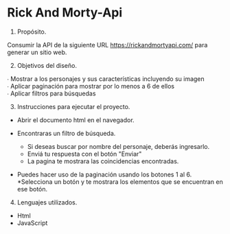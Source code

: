 # Rick And Morty-Api


1. Propósito.

Consumir la API de la siguiente URL https://rickandmortyapi.com/ para generar un sitio web.  

2. Objetivos del diseño.

∙ Mostrar a los personajes y sus características incluyendo su imagen  
∙ Aplicar paginación para mostrar por lo menos a 6 de ellos  
∙ Aplicar filtros para búsquedas 

3. Instrucciones para ejecutar el proyecto. 

  - Abrir el documento html en el navegador.
  
  - Encontraras un filtro de búsqueda.
    * Si deseas buscar por nombre del personaje, deberás ingresarlo.
    * Enviá tu respuesta con el botón "Enviar"
    * La pagina te mostrara las coincidencias encontradas.
    
  - Puedes hacer uso de la paginación usando los botones 1 al 6.
    *Selecciona un botón y te mostrara los elementos que se encuentran en ese botón.
 
 4. Lenguajes utilizados.

  - Html
  - JavaScript
  

